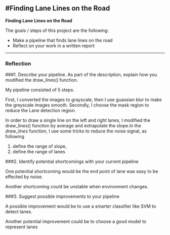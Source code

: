 #**Finding Lane Lines on the Road**
---

**Finding Lane Lines on the Road**

The goals / steps of this project are the following:
* Make a pipeline that finds lane lines on the road
* Reflect on your work in a written report


[//]: # (Image References)

[image1]: ./examples/grayscale.jpg "Grayscale"

---

### Reflection

###1. Describe your pipeline. As part of the description, explain how you modified the draw_lines() function.

My pipeline consisted of 5 steps.

First, I converted the images to grayscale, then I use guassian blur to make the greyscale images smooth. Secondly, I choose the mask region to reduce the Lane detection region.

In order to draw a single line on the left and right lanes, I modified the draw_lines() function by average and extrapolate the slope.In the *draw_lines* function, I use some tricks to reduce the noise signal, as following

1. define the range of slope,
2. define the range of lanes


###2. Identify potential shortcomings with your current pipeline


One potential shortcoming would be the end point of lane was easy to be effected by noise.

Another shortcoming could be unstable when environment changes.


###3. Suggest possible improvements to your pipeline

A possible improvement would be to use a smarter classifier like SVM to detect lanes.

Another potential improvement could be to choose a good model to represent lanes
